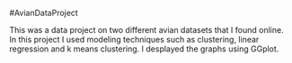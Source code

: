 #AvianDataProject

This was a data project on two different avian datasets that I found online. In this project I used modeling techniques such as clustering, linear regression and k means clustering. I desplayed the graphs using GGplot.
